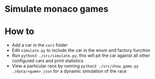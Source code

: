 # Simulate monaco games

# How to

- Add a car in the `cars` folder
- Edit `simulate.py` to include the car in the enum and factory function
- Run `python3 ./src/simulate.py`, this will pit the car against all other configured cars and print statistics
- View a particular race by running `python3 ./src/show_game.py ./data/<game>.json` for a dynamic simulation of the race

